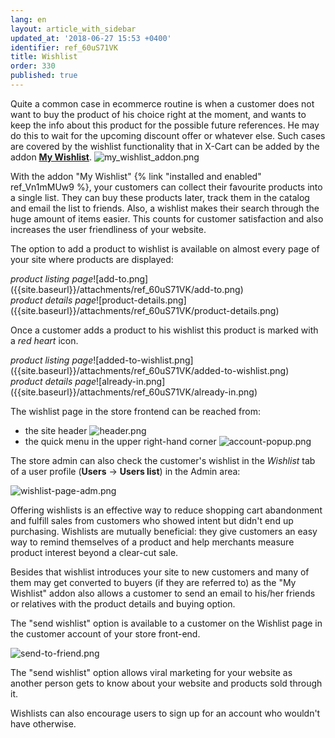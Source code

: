 ```yaml
---
lang: en
layout: article_with_sidebar
updated_at: '2018-06-27 15:53 +0400'
identifier: ref_60uS71VK
title: Wishlist
order: 330
published: true
---
```

Quite a common case in ecommerce routine is when a customer does not want to buy the product of his choice right at the moment, and wants to keep the info about this product for the possible future references. He may do this to wait for the upcoming discount offer or whatever else. Such cases are covered by the wishlist functionality that in X-Cart can be added by the addon **[My Wishlist](https://market.x-cart.com/addons/my-wishlist.html)**.
![my_wishlist_addon.png]({{site.baseurl}}/attachments/ref_60uS71VK/my_wishlist_addon.png)

With the addon "My Wishlist" {% link "installed and enabled" ref_Vn1mMUw9 %}, your customers can collect their favourite products into a single list. They can buy these products later, track them in the catalog and email the list to friends. Also, a wishlist makes their search through the huge amount of items easier. This counts for customer satisfaction and also increases the user friendliness of your website.

The option to add a product to wishlist is available on almost every page of your site where products are displayed:

  <div class="ui stackable three column grid">
    <div class="column" markdown="span"><i>product listing page</i>![add-to.png]({{site.baseurl}}/attachments/ref_60uS71VK/add-to.png)</div>
    <div class="column" markdown="span"><i>product details page</i>![product-details.png]({{site.baseurl}}/attachments/ref_60uS71VK/product-details.png)</div>
  </div>


Once a customer adds a product to his wishlist this product is marked with a _red heart_ icon. 

   <div class="ui stackable three column grid">
     <div class="column" markdown="span"><i>product listing page</i>![added-to-wishlist.png]({{site.baseurl}}/attachments/ref_60uS71VK/added-to-wishlist.png)</div>
     <div class="column" markdown="span"><i>product details page</i>![already-in.png]({{site.baseurl}}/attachments/ref_60uS71VK/already-in.png)</div>
   </div>

                                                        
                                                           
The wishlist page in the store frontend can be reached from:

* the site header 
  ![header.png]({{site.baseurl}}/attachments/ref_60uS71VK/header.png)
* the quick menu in the upper right-hand corner
  ![account-popup.png]({{site.baseurl}}/attachments/ref_60uS71VK/account-popup.png)

The store admin can also check the customer's wishlist in the _Wishlist_ tab of a user profile (**Users** -> **Users list**) in the Admin area:

![wishlist-page-adm.png]({{site.baseurl}}/attachments/ref_60uS71VK/wishlist-page-adm.png)


Offering wishlists is an effective way to reduce shopping cart abandonment and fulfill sales from customers who showed intent but didn't end up purchasing. Wishlists are mutually beneficial: they give customers an easy way to remind themselves of a product and help merchants measure product interest beyond a clear-cut sale.

Besides that wishlist introduces your site to new customers and many of them may get converted to buyers (if they are referred to) as the "My Wishlist" addon also allows a customer to send an email to his/her friends or relatives with the product details and buying option. 

The "send wishlist" option is available to a customer on the Wishlist page in the customer account of your store front-end.

![send-to-friend.png]({{site.baseurl}}/attachments/ref_60uS71VK/send-to-friend.png)

The "send wishlist" option allows viral marketing for your website as another person gets to know about your website and products sold through it. 

Wishlists can also encourage users to sign up for an account who wouldn't have otherwise.
